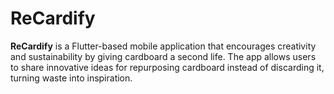 # ReCardify

**ReCardify** is a Flutter-based mobile application that encourages creativity and sustainability by giving cardboard a second life. The app allows users to share innovative ideas for repurposing cardboard instead of discarding it, turning waste into inspiration.
